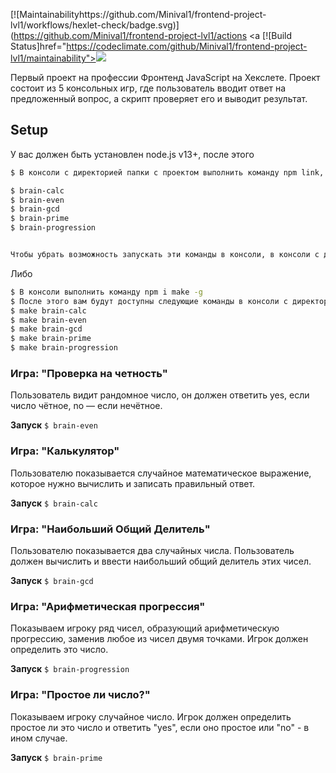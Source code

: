 
[![Maintainabilityhttps://github.com/Minival1/frontend-project-lvl1/workflows/hexlet-check/badge.svg)](https://github.com/Minival1/frontend-project-lvl1/actions <a [![Build Status]href="https://codeclimate.com/github/Minival1/frontend-project-lvl1/maintainability"><img src="https://api.codeclimate.com/v1/badges/a99a88d28ad37a79dbf6/maintainability" /></a>

Первый проект на профессии Фронтенд JavaScript на Хекслете. Проект состоит из 5 консольных игр, где пользователь вводит ответ на предложенный вопрос, а скрипт проверяет его и выводит результат. 

## Setup

У вас должен быть установлен node.js v13+, после этого

```sh
$ В консоли с директорией папки с проектом выполнить команду npm link, после этого у вас появиться возможность выполнять следующие команды с запуском игр:

$ brain-calc
$ brain-even
$ brain-gcd
$ brain-prime
$ brain-progression


Чтобы убрать возможность запускать эти команды в консоли, в консоли с директорией папки с проектом выполните команду npm unlink
```

Либо

```sh
$ В консоли выполнить команду npm i make -g
$ После этого вам будут доступны следующие команды в консоли с директорией папки с проектом:
$ make brain-calc
$ make brain-even
$ make brain-gcd
$ make brain-prime
$ make brain-progression
```


### Игра: "Проверка на четность"

Пользователь видит рандомное число, он должен ответить yes, если число чётное, no — если нечётное.

**Запуск**
```$ brain-even```

### Игра: "Калькулятор"

Пользователю показывается случайное математическое выражение, которое нужно вычислить и записать правильный ответ.

**Запуск**
```$ brain-calc```

### Игра: "Наибольший Общий Делитель"

Пользователю показывается два случайных числа. Пользователь должен вычислить и ввести наибольший общий делитель этих чисел.

**Запуск**
```$ brain-gcd```

### Игра: "Арифметическая прогрессия"

Показываем игроку ряд чисел, образующий арифметическую прогрессию, заменив любое из чисел двумя точками. Игрок должен определить это число.

**Запуск**
```$ brain-progression```

### Игра: "Простое ли число?"

Показываем игроку случайное число. Игрок должен определить простое ли это число и ответить "yes", если оно простое или "no" - в ином случае.

**Запуск**
```$ brain-prime```
